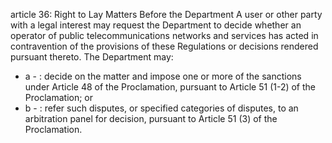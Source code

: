 article 36: Right to Lay Matters Before the Department
A user or other party with a legal interest may request the Department to decide whether an operator of public telecommunications networks and services has acted in contravention of the provisions of these Regulations or decisions rendered pursuant thereto.
The Department may:
<ul>
			<li>a - : decide on the matter and impose one or more of the sanctions under Article 48 of the Proclamation, pursuant to Article 51 (1-2) of the Proclamation; or<ul>
			</ul></li>			<li>b - : refer such disputes, or specified categories of disputes, to an arbitration panel for decision, pursuant to Article 51 (3) of the Proclamation.<ul>
			</ul></li></ul>